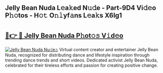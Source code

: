 ## Jelly Bean Nuda L𝚎a𝚔ed N𝚞𝚍e - Part-9D4 Vi𝚍𝚎o P𝚑𝚘tos - H𝚘𝚝 O𝚗𝚕yf𝚊ns L𝚎a𝚔s X6Ig1

# <h2><a href="http://kfc8kyn.oniu.top/?m=Jelly+Bean+Nuda">🔗👉 🔴 Jelly Bean Nuda P𝚑ot𝚘𝚜 V𝚒d𝚎o</a></h2>

[![Jelly Bean Nuda Nu𝚍e𝚜](https://i.imgur.com/0qMVB7G.gif)](http://kfc8kyn.oniu.top/?m=Jelly+Bean+Nuda)
Virtual content creator and entertainer Jelly Bean Nuda, recognized for distributing dance and lifestyle inspiration through trending dance trends and short videos. Dedicated activist Jelly Bean Nuda, celebrated for their tireless efforts and passion for creating positive change.  
